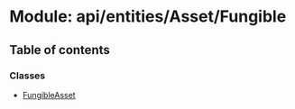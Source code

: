 # Module: api/entities/Asset/Fungible

## Table of contents

### Classes

- [FungibleAsset](../wiki/api.entities.Asset.Fungible.FungibleAsset)
